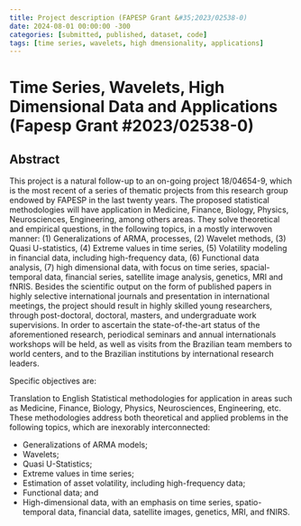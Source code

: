 ```yaml
---
title: Project description (FAPESP Grant &#35;2023/02538-0)
date: 2024-08-01 00:00:00 -300
categories: [submitted, published, dataset, code]
tags: [time series, wavelets, high dmensionality, applications]  
---
```


# Time Series, Wavelets, High Dimensional Data and Applications (Fapesp Grant #2023/02538-0)

## Abstract

This project is a natural follow-up to an on-going project 18/04654-9, which is the most recent of a series of thematic projects from this research group endowed by FAPESP in the last twenty years. The proposed statistical methodologies will have application in Medicine, Finance, Biology, Physics, Neurosciences, Engineering, among others areas. They solve theoretical and empirical questions, in the following topics, in a mostly interwoven manner: (1) Generalizations of ARMA, processes, (2) Wavelet methods, (3) Quasi U-statistics, (4) Extreme values in time series, (5) Volatility modeling in financial data, including high-frequency data, (6) Functional data analysis, (7) high dimensional data, with focus on time series, spacial-temporal data, financial series, satellite image analysis, genetics, MRI and fNRIS. Besides the scientific output on the form of published papers in highly selective international journals and presentation in international meetings, the project should result in highly skilled young researchers, through post-doctoral, doctoral, masters, and undergraduate work supervisions. In order to ascertain the state-of-the-art status of the aforementioned research, periodical seminars and annual internationals workshops will be held, as well as visits from the Brazilian team members to world centers, and to the Brazilian institutions by international research leaders.

Specific objectives are:

Translation to English
Statistical methodologies for application in areas such as Medicine, Finance, Biology, Physics, Neurosciences, Engineering, etc. These methodologies address both theoretical and applied problems in the following topics, which are inexorably interconnected:

* Generalizations of ARMA models; 
* Wavelets; 
* Quasi U-Statistics;
* Extreme values in time series;
* Estimation of asset volatility, including high-frequency data; 
* Functional data; and
* High-dimensional data, with an emphasis on time series, spatio-temporal data, financial data, satellite images, genetics, MRI, and fNIRS.


